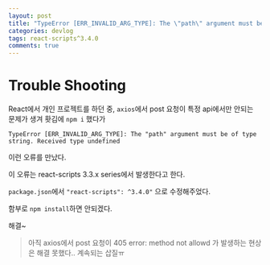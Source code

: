 ```yaml
---
layout: post
title: "TypeError [ERR_INVALID_ARG_TYPE]: The \"path\" argument must be of type string. Received type undefined"
categories: devlog
tags: react-scripts^3.4.0
comments: true
---
```


# Trouble Shooting

React에서 개인 프로젝트를 하던 중, `axios`에서 post 요청이 특정 api에서만 안되는 문제가 생겨 홧김에 `npm i` 했다가

```
TypeError [ERR_INVALID_ARG_TYPE]: The "path" argument must be of type string. Received type undefined
```

이런 오류를 만났다.



이 오류는 react-scripts 3.3.x series에서 발생한다고 한다.

`package.json`에서 `"react-scripts": ^3.4.0"` 으로 수정해주었다.



함부로 `npm install`하면 안되겠다.

해결~

> 아직 axios에서 post 요청이 405 error: method not allowd 가 발생하는 현상은 해결 못했다.. 계속되는 삽질ㅠ